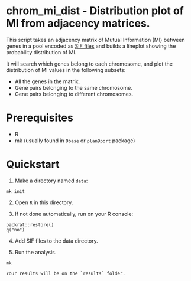 # chrom_mi_dist - Distribution plot of MI from adjacency matrices.

This script takes an adjacency matrix of Mutual Information (MI) between genes in a pool
encoded as [SIF files](http://cytoscape.org/manual/Cytoscape2_5Manual.html#SIF%20Format )
and builds a lineplot showing the probability distribution of MI.

It will search which genes belong to each chromosome,
and plot the distribution of MI values in the following subsets:

-  All the genes in the matrix.
-  Gene pairs belonging to the same chromosome.
-  Gene pairs belonging to different chromosomes.

# Prerequisites

- R
- mk (usually found in `9base` or `plan9port` package)

# Quickstart

1.  Make a directory named `data`:

```
mk init
```

2.  Open `R` in this directory.

3.  If not done automatically, run on your R console:

```
packrat::restore()
q("no")
```

4.  Add SIF files to the data directory.

5.  Run the analysis.

```
mk
```

    Your results will be on the `results` folder.
